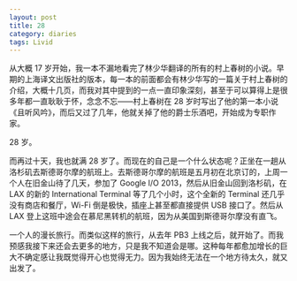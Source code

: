 ```yaml
---
layout: post
title: 28
category: diaries
tags: Livid
---
```


从大概 17 岁开始，我一本不漏地看完了林少华翻译的所有的村上春树的小说。早期的上海译文出版社的版本，每一本的前面都会有林少华写的一篇关于村上春树的介绍，大概十几页，而我对其中提到的一点一直印象深刻，甚至于可以算得上是很多年都一直耿耿于怀，念念不忘——村上春树在 28 岁时写出了他的第一本小说《且听风吟》，而后又过了几年，他就关掉了他的爵士乐酒吧，开始成为专职作家。

28 岁。

而再过十天，我也就满 28 岁了。而现在的自己是一个什么状态呢？正坐在一趟从洛杉矶去斯德哥尔摩的航班上。去斯德哥尔摩的航班是五月初在北京订的，上周一个人在旧金山待了几天，参加了 Google I/O 2013，然后从旧金山回到洛杉矶，在 LAX 的新的 International Terminal 等了几个小时，这个全新的 Terminal 还几乎没有商店和餐厅，Wi-Fi 倒是极快，插座上甚至都直接提供 USB 接口了。然后从 LAX 登上这班中途会在慕尼黑转机的航班，因为从美国到斯德哥尔摩没有直飞。

一个人的漫长旅行。而类似这样的旅行，从去年 PB3 上线之后，就开始了。而我预感我接下来还会去更多的地方，只是我不知道会是哪。这种每年都愈加增长的巨大不确定感让我既觉得开心也觉得无力。因为我始终无法在一个地方待太久，就又出发了。